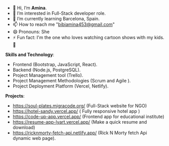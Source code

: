 - 👋 Hi, I’m __Amina__.
- 👀 I’m interested in Full-Stack developer role.
- 🌱 I’m currently learning Barcelona, Spain.
- 📫 How to reach me "bibiamina453@gmail.com"
- 😄 Pronouns: She
- ⚡ Fun fact: I'm the one who loves watching cartoon shows with my kids. 🤭

__Skills and Technology__:
- Frontend (Bootstrap, JavaScript, React).
- Backend (Node.js, PostgreSQL).
- Project Management tool (Trello).
- Project Management Methodologies (Scrum and Agile ).
- Project Deployment Platform (Vercel, Netlify).
  

__Projects__:
- https://soul-plates.migracode.org/  (Full-Stack website for NGO)
- https://hotel-sandy.vercel.app/  ( Fully responsive hotel app )
- https://code-up-app.vercel.app/  (Frontend app for educational institute)
- https://resume-app-lyart.vercel.app/ (Make a quick resume and download)
- https://ricknmorty-fetch-api.netlify.app/ (Rick N Morty fetch Api dynamic web page).
